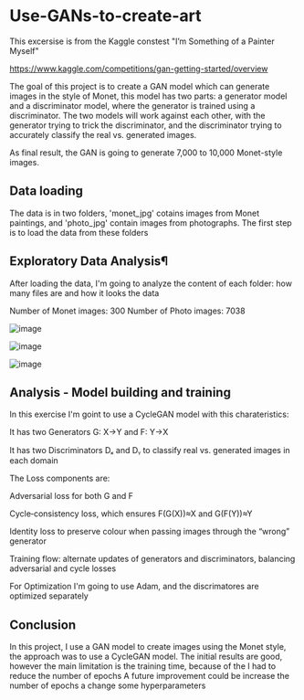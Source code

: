 # Use-GANs-to-create-art

This excersise is from the Kaggle constest "I’m Something of a Painter Myself"

https://www.kaggle.com/competitions/gan-getting-started/overview

The goal of this project is to create a GAN model which can generate images in the style of Monet, this model has two parts: a generator model and a discriminator model, where the generator is trained using a discriminator. The two models will work against each other, with the generator trying to trick the discriminator, and the discriminator trying to accurately classify the real vs. generated images.

As final result, the GAN is going to generate 7,000 to 10,000 Monet-style images.

## Data loading
The data is in two folders, 'monet_jpg' cotains images from Monet paintings, and 'photo_jpg' contain images from photographs. The first step is to load the data from these folders

## Exploratory Data Analysis¶
After loading the data, I'm going to analyze the content of each folder: how many files are and how it looks the data

Number of Monet images: 300
Number of Photo images: 7038

![image](https://github.com/user-attachments/assets/d6476df8-fb85-4eab-9a8f-668c00bc19c0)

![image](https://github.com/user-attachments/assets/346f659a-d376-453a-bad3-52d5fabdb05a)

![image](https://github.com/user-attachments/assets/152224e2-ec7f-4d46-b90c-811b47750c56)

## Analysis - Model building and training
In this exercise I'm goint to use a CycleGAN model with this charateristics:

It has two Generators G: X→Y and F: Y→X

It has two Discriminators Dₓ and Dᵧ to classify real vs. generated images in each domain

The Loss components are:

Adversarial loss for both G and F

Cycle‐consistency loss, which ensures F(G(X))≈X and G(F(Y))≈Y

Identity loss to preserve colour when passing images through the “wrong” generator

Training flow: alternate updates of generators and discriminators, balancing adversarial and cycle losses

For Optimization I'm going to use Adam, and the discrimatores are optimized separately

## Conclusion
In this project, I use a GAN model to create images using the Monet style, the approach was to use a CycleGAN model.
The initial results are good, however the main limitation is the training time, because of the I had to reduce the number of epochs
A future improvement could be increase the number of epochs a change some hyperparameters

